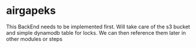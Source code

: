 # airgapeks
This BackEnd needs to be implemented first. Will take care of the s3 bucket and simple dynamodb table for locks. We can then reference them later in other modules or steps
